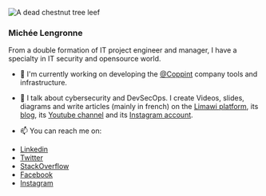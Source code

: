 ![A dead chestnut tree leef](https://micheelengronne.github.io/micheelengronne/Banner2020-crop.jpg)

### Michée Lengronne

From a double formation of IT project engineer and manager, I have a specialty in IT security and opensource world.

- 🔭 I'm currently working on developing the [@Coppint] company tools and infrastructure.

- 💬 I talk about cybersecurity and DevSecOps. I create Videos, slides, diagrams and write articles (mainly in french) on the [Limawi platform], its [blog](https://blog.limawi.io), its [Youtube channel](https://www.youtube.com/channel/UCxOvLOXTZFhy8NPMsxg5ogw) and its [Instagram account](https://www.instagram.com/limawi.official.fr/).

- 📫 You can reach me on:

* [Linkedin]
* [Twitter]
* [StackOverflow]
* [Facebook]
* [Instagram]

[@Coppint]: https://github.com/Coppint "Coppint Github team"
[Limawi platform]: https://limawi.io "Limawi website"
[Linkedin]: https://www.linkedin.com/in/micheelengronne "Michée Lengronne LinkedIn profile"
[Twitter]: https://twitter.com/MicheeLengronne "Michée Lengronne Twitter"
[StackOverflow]: https://stackoverflow.com/story/micheelengronne "Michée Lengronne StackOverflow"
[Facebook]: https://www.facebook.com/michee.lengronne/ "Michée Lengronne Facebook"
[Instagram]: https://www.instagram.com/michee.lengronne/ "Michée Lengronne Instagram"

<!--
**micheelengronne/micheelengronne** is a ✨ _special_ ✨ repository because its `README.md` (this file) appears on your GitHub profile.

Here are some ideas to get you started:

- 🔭 I’m currently working on ...
- 🌱 I’m currently learning ...
- 👯 I’m looking to collaborate on ...
- 🤔 I’m looking for help with ...
- 💬 Ask me about ...
- 📫 How to reach me: ...
- 😄 Pronouns: ...
- ⚡ Fun fact: ...
-->
